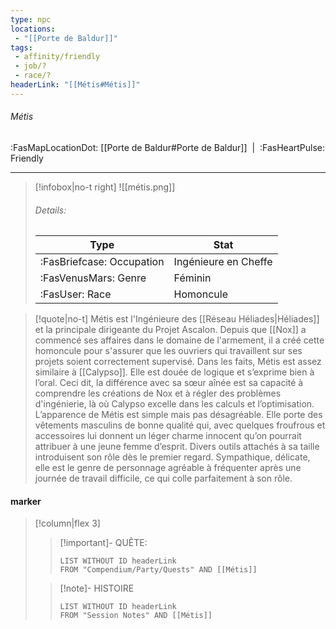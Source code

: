 ```yaml
---
type: npc
locations:
 - "[[Porte de Baldur]]"
tags:
 - affinity/friendly
 - job/?
 - race/?
headerLink: "[[Métis#Métis]]"
---
```

###### Métis
<span class="sub2">:FasMapLocationDot: [[Porte de Baldur#Porte de Baldur]]&nbsp;&nbsp;|&nbsp;&nbsp;:FasHeartPulse: Friendly </span>
___

> [!infobox|no-t right]
> ![[métis.png]]
> ###### Details:
> | Type | Stat |
> | ---- | ---- |
> | :FasBriefcase: Occupation | Ingénieure en Cheffe |
> | :FasVenusMars: Genre | Féminin |
> | :FasUser: Race | Homoncule |
<span class="clearfix"></span>

> [!quote|no-t]
>Métis est l'Ingénieure des [[Réseau Héliades|Héliades]] et la principale dirigeante du Projet Ascalon. Depuis que [[Nox]] a commencé ses affaires dans le domaine de l'armement, il a créé cette homoncule pour s'assurer que les ouvriers qui travaillent sur ses projets soient correctement supervisé. Dans les faits, Métis est assez similaire à [[Calypso]]. Elle est douée de logique et s’exprime bien à l’oral. Ceci dit, la différence avec sa sœur aînée est sa capacité à comprendre les créations de Nox et à régler des problèmes d'ingénierie, là où Calypso excelle dans les calculs et l’optimisation. L’apparence de Métis est simple mais pas désagréable. Elle porte des vêtements masculins de bonne qualité qui, avec quelques froufrous et accessoires lui donnent un léger charme innocent qu’on pourrait attribuer à une jeune femme d’esprit. Divers outils attachés à sa taille introduisent son rôle dès le premier regard. Sympathique, délicate, elle est le genre de personnage agréable à fréquenter après une journée de travail difficile, ce qui colle parfaitement à son rôle.


#### marker
> [!column|flex 3]
>> [!important]- QUÊTE:
>>```dataview
>>LIST WITHOUT ID headerLink
>>FROM "Compendium/Party/Quests" AND [[Métis]]
>
>>[!note]- HISTOIRE
>>```dataview
>>LIST WITHOUT ID headerLink
>>FROM "Session Notes" AND [[Métis]]
